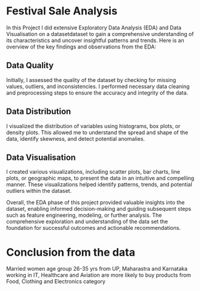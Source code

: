 # Festival Sale Analysis

In this Project I did extensive Exploratory Data Analysis (EDA) and Data Visualisation on a datasetdataset to gain a comprehensive understanding of its characteristics and uncover insightful patterns and trends. Here is an overview of the key findings and observations from the EDA:

## Data Quality
  Initially, I assessed the quality of the dataset by checking for missing values, outliers, and inconsistencies. I performed necessary data cleaning and preprocessing steps to ensure the accuracy and integrity of the data.
  
 ## Data Distribution
  I visualized the distribution of variables using histograms, box plots, or density plots. This allowed me to understand the spread and shape of the data, identify skewness, and detect potential anomalies.
 
 ## Data Visualisation
   I created various visualizations, including scatter plots, bar charts, line plots, or geographic maps, to present the data in an intuitive and compelling manner. These visualizations helped identify patterns, trends, and potential outliers within the dataset.
   
   Overall, the EDA phase of this project provided valuable insights into the dataset, enabling informed decision-making and guiding subsequent steps such as feature engineering, modeling, or further analysis. The comprehensive exploration and understanding of the data set the foundation for successful outcomes and actionable recommendations.
   
   
 # Conclusion from the data
  Married women age group 26-35 yrs from UP, Maharastra and Karnataka working in IT, Healthcare and Aviation are more likely to buy products from Food, Clothing and Electronics category
 
